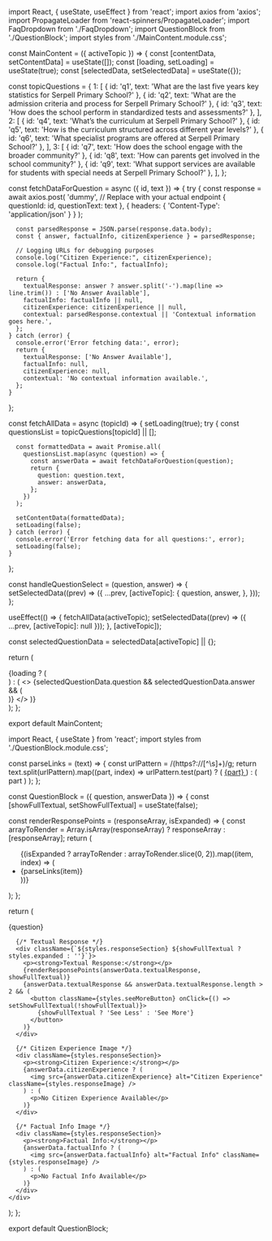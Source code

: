 import React, { useState, useEffect } from 'react';
import axios from 'axios';
import PropagateLoader from 'react-spinners/PropagateLoader';
import FaqDropdown from './FaqDropdown';
import QuestionBlock from './QuestionBlock';
import styles from './MainContent.module.css';

const MainContent = ({ activeTopic }) => {
  const [contentData, setContentData] = useState([]);
  const [loading, setLoading] = useState(true);
  const [selectedData, setSelectedData] = useState({});

  const topicQuestions = {
    1: [
      { id: 'q1', text: 'What are the last five years key statistics for Serpell Primary School?' },
      { id: 'q2', text: 'What are the admission criteria and process for Serpell Primary School?' },
      { id: 'q3', text: 'How does the school perform in standardized tests and assessments?' },
    ],
    2: [
      { id: 'q4', text: 'What’s the curriculum at Serpell Primary School?' },
      { id: 'q5', text: 'How is the curriculum structured across different year levels?' },
      { id: 'q6', text: 'What specialist programs are offered at Serpell Primary School?' },
    ],
    3: [
      { id: 'q7', text: 'How does the school engage with the broader community?' },
      { id: 'q8', text: 'How can parents get involved in the school community?' },
      { id: 'q9', text: 'What support services are available for students with special needs at Serpell Primary School?' },
    ],
  };

  const fetchDataForQuestion = async ({ id, text }) => {
    try {
      const response = await axios.post(
        'dummy', // Replace with your actual endpoint
        { questionId: id, questionText: text },
        { headers: { 'Content-Type': 'application/json' } }
      );

      const parsedResponse = JSON.parse(response.data.body);
      const { answer, factualInfo, citizenExperience } = parsedResponse;

      // Logging URLs for debugging purposes
      console.log("Citizen Experience:", citizenExperience);
      console.log("Factual Info:", factualInfo);

      return {
        textualResponse: answer ? answer.split('-').map(line => line.trim()) : ['No Answer Available'],
        factualInfo: factualInfo || null,
        citizenExperience: citizenExperience || null,
        contextual: parsedResponse.contextual || 'Contextual information goes here.',
      };
    } catch (error) {
      console.error('Error fetching data:', error);
      return {
        textualResponse: ['No Answer Available'],
        factualInfo: null,
        citizenExperience: null,
        contextual: 'No contextual information available.',
      };
    }
  };

  const fetchAllData = async (topicId) => {
    setLoading(true);
    try {
      const questionsList = topicQuestions[topicId] || [];

      const formattedData = await Promise.all(
        questionsList.map(async (question) => {
          const answerData = await fetchDataForQuestion(question);
          return {
            question: question.text,
            answer: answerData,
          };
        })
      );

      setContentData(formattedData);
      setLoading(false);
    } catch (error) {
      console.error('Error fetching data for all questions:', error);
      setLoading(false);
    }
  };

  const handleQuestionSelect = (question, answer) => {
    setSelectedData((prev) => ({
      ...prev,
      [activeTopic]: {
        question,
        answer,
      },
    }));
  };

  useEffect(() => {
    fetchAllData(activeTopic);
    setSelectedData((prev) => ({ ...prev, [activeTopic]: null }));
  }, [activeTopic]);

  const selectedQuestionData = selectedData[activeTopic] || {};

  return (
    <div className={styles.mainContent}>
      {loading ? (
        <div className={styles.loaderWrapper}>
          <PropagateLoader color="rgb(15, 95, 220)" loading={loading} size={22} />
        </div>
      ) : (
        <>
          <FaqDropdown
            contentData={contentData}
            onQuestionSelect={handleQuestionSelect}
            selectedQuestion={selectedQuestionData.question}
            selectedAnswer={selectedQuestionData.answer}
          />
          {selectedQuestionData.question && selectedQuestionData.answer && (
            <div className={styles.selectedQuestionBlock}>
              <QuestionBlock
                question={selectedQuestionData.question}
                answerData={selectedQuestionData.answer}
              />
            </div>
          )}
        </>
      )}
    </div>
  );
};

export default MainContent;








import React, { useState } from 'react';
import styles from './QuestionBlock.module.css';

const parseLinks = (text) => {
  const urlPattern = /(https?:\/\/[^\s]+)/g;
  return text.split(urlPattern).map((part, index) =>
    urlPattern.test(part) ? (
      <a key={index} href={part} target="_blank" rel="noopener noreferrer" className={styles.link}>
        {part}
      </a>
    ) : (
      part
    )
  );
};

const QuestionBlock = ({ question, answerData }) => {
  const [showFullTextual, setShowFullTextual] = useState(false);

  const renderResponsePoints = (responseArray, isExpanded) => {
    const arrayToRender = Array.isArray(responseArray) ? responseArray : [responseArray];
    return (
      <ul className={styles.responseList}>
        {(isExpanded ? arrayToRender : arrayToRender.slice(0, 2)).map((item, index) => (
          <li key={index} className={styles.responseItem}>
            {parseLinks(item)}
          </li>
        ))}
      </ul>
    );
  };

  return (
    <div className={styles.questionBlock}>
      <div className={styles.question}>{question}</div>

      {/* Textual Response */}
      <div className={`${styles.responseSection} ${showFullTextual ? styles.expanded : ''}`}>
        <p><strong>Textual Response:</strong></p>
        {renderResponsePoints(answerData.textualResponse, showFullTextual)}
        {answerData.textualResponse && answerData.textualResponse.length > 2 && (
          <button className={styles.seeMoreButton} onClick={() => setShowFullTextual(!showFullTextual)}>
            {showFullTextual ? 'See Less' : 'See More'}
          </button>
        )}
      </div>

      {/* Citizen Experience Image */}
      <div className={styles.responseSection}>
        <p><strong>Citizen Experience:</strong></p>
        {answerData.citizenExperience ? (
          <img src={answerData.citizenExperience} alt="Citizen Experience" className={styles.responseImage} />
        ) : (
          <p>No Citizen Experience Available</p>
        )}
      </div>

      {/* Factual Info Image */}
      <div className={styles.responseSection}>
        <p><strong>Factual Info:</strong></p>
        {answerData.factualInfo ? (
          <img src={answerData.factualInfo} alt="Factual Info" className={styles.responseImage} />
        ) : (
          <p>No Factual Info Available</p>
        )}
      </div>
    </div>
  );
};

export default QuestionBlock;
